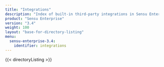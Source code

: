 ```yaml
---
title: "Integrations"
description: "Index of built-in third-party integrations in Sensu Enterprise"
product: "Sensu Enterprise"
version: "3.4"
weight: 100
layout: "base-for-directory-listing"
menu:
  sensu-enterprise-3.4:
    identifier: integrations
---
```


{{< directoryListing >}}
